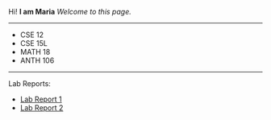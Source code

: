 Hi!
**I am Maria**
*Welcome to this page.*

---

* CSE 12
* CSE 15L
* MATH 18
* ANTH 106

---

Lab Reports:
* [Lab Report 1](https://mariawaseem.github.io/cse15l-lab-reports/lab-report-1-week-2.html)
* [Lab Report 2](https://mariawaseem.github.io/cse15l-lab-reports/lab-report-2-week-4.html)
